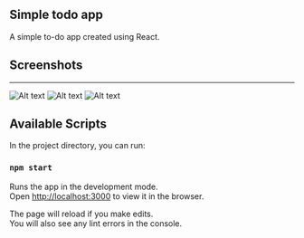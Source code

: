 ## Simple todo app
A simple to-do app created using React.

## Screenshots
---
![Alt text](https://simple-react-todo-app.s3.ap-south-1.amazonaws.com/added_tasks.png "Added tasks")
![Alt text](https://simple-react-todo-app.s3.ap-south-1.amazonaws.com/all_tasks_completed.png "All tasks Completed")
![Alt text](https://simple-react-todo-app.s3.ap-south-1.amazonaws.com/few_tasks_completed.png "Few tasks completed")

## Available Scripts

In the project directory, you can run:

### `npm start`

Runs the app in the development mode.<br />
Open [http://localhost:3000](http://localhost:3000) to view it in the browser.

The page will reload if you make edits.<br />
You will also see any lint errors in the console.
